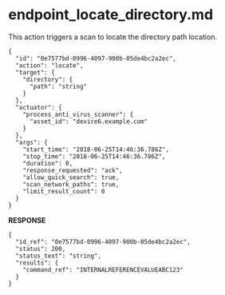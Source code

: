 
# endpoint_locate_directory.md

This action triggers a scan to locate the directory path location.

```
{
  "id": "0e7577bd-0996-4097-900b-05de4bc2a2ec",
  "action": "locate",
  "target": {
    "directory": {
      "path": "string"
    }
  },
  "actuator": {
    "process_anti_virus_scanner": {
      "asset_id": "device6.example.com"
    }
  },
  "args": {
    "start_time": "2018-06-25T14:46:36.786Z",
    "stop_time": "2018-06-25T14:46:36.786Z",
    "duration": 0,
    "response_requested": "ack",
    "allow_quick_search": true,
    "scan_network_paths": true,
    "limit_result_count": 0
  }
}
```

**RESPONSE**

```
{
  "id_ref": "0e7577bd-0996-4097-900b-05de4bc2a2ec",
  "status": 200,
  "status_text": "string",
  "results": {
    "command_ref": "INTERNALREFERENCEVALUEABC123"
  }
}
```
